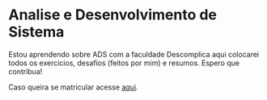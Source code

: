 # Analise e Desenvolvimento de Sistema
  Estou aprendendo sobre ADS com a faculdade Descomplica  aqui colocarei todos os exercicios, desafios (feitos por mim) e resumos.
  Espero que contribua!
  
  Caso queira se matricular acesse <a href="https://descomplica.com.br/faculdade/tecnologia/analise-e-desenvolvimento-de-sistemas/"> aqui</a>.

